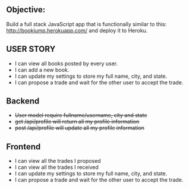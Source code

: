 ## Objective: 
Build a full stack JavaScript app that is functionally similar to this: http://bookjump.herokuapp.com/ and deploy it to Heroku.

## USER STORY
+ I can view all books posted by every user.
+ I can add a new book.
+ I can update my settings to store my full name, city, and state.
+ I can propose a trade and wait for the other user to accept the trade.


## Backend
+ <del>User model require fullname/username, city and state</del>
+ <del>get /api/profile will return all my profile information</del>
+ <del>post /api/profile will update all my profile information</del>

## Frontend
<!--+ I can view all books posted by every user.-->
<!--+ I can register-->
<!--+ I can login-->
<!--+ I can search for a new book after loging in-->
<!--+ I can add a new book after login in-->
<!--+ I can view all *my* books-->
+ I can view all the trades I proposed
+ I can view all the trades I received
+ I can update my settings to store my full name, city, and state.
+ I can propose a trade and wait for the other user to accept the trade.
